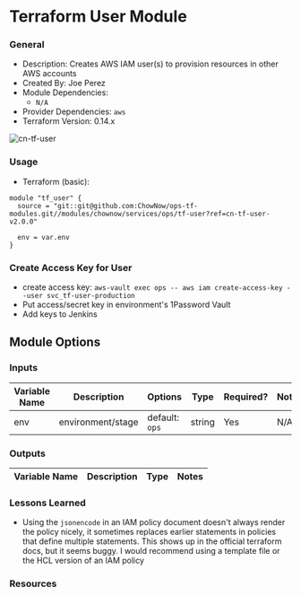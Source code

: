 # Terraform User Module

### General

* Description: Creates AWS IAM user(s) to provision resources in other AWS accounts
* Created By: Joe Perez
* Module Dependencies:
  * `N/A`
* Provider Dependencies: `aws`
* Terraform Version: 0.14.x

![cn-tf-user](https://github.com/ChowNow/ops-tf-modules/workflows/cn-tf-user/badge.svg)

### Usage

* Terraform (basic):

```
module "tf_user" {
  source = "git::git@github.com:ChowNow/ops-tf-modules.git//modules/chownow/services/ops/tf-user?ref=cn-tf-user-v2.0.0"

  env = var.env
}
```

### Create Access Key for User

* create access key: `aws-vault exec ops -- aws iam create-access-key --user svc_tf-user-production`
* Put access/secret key in environment's 1Password Vault
* Add keys to Jenkins

## Module Options


### Inputs

| Variable Name | Description       | Options        | Type   | Required? | Notes |
| ------------- | ----------------- | -------------- | ------ | --------- | ----- |
| env           | environment/stage | default: `ops` | string | Yes       | N/A   |




### Outputs

| Variable Name | Description | Type | Notes |
| ------------- | ----------- | ---- | ----- |



### Lessons Learned

* Using the `jsonencode` in an IAM policy document doesn't always render the policy nicely, it sometimes replaces earlier statements in policies that define multiple statements. This shows up in the official terraform docs, but it seems buggy. I would recommend using a template file or the HCL version of an IAM policy
### Resources
